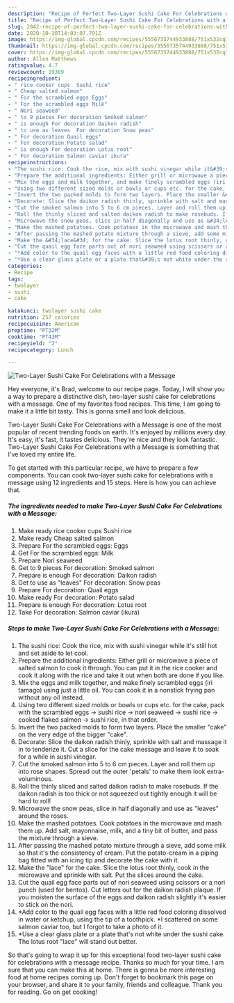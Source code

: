 ```yaml
---
description: "Recipe of Perfect Two-Layer Sushi Cake For Celebrations with a Message"
title: "Recipe of Perfect Two-Layer Sushi Cake For Celebrations with a Message"
slug: 2042-recipe-of-perfect-two-layer-sushi-cake-for-celebrations-with-a-message
date: 2020-10-30T14:03:07.791Z
image: https://img-global.cpcdn.com/recipes/5556735744933888/751x532cq70/two-layer-sushi-cake-for-celebrations-with-a-message-recipe-main-photo.jpg
thumbnail: https://img-global.cpcdn.com/recipes/5556735744933888/751x532cq70/two-layer-sushi-cake-for-celebrations-with-a-message-recipe-main-photo.jpg
cover: https://img-global.cpcdn.com/recipes/5556735744933888/751x532cq70/two-layer-sushi-cake-for-celebrations-with-a-message-recipe-main-photo.jpg
author: Allen Matthews
ratingvalue: 4.7
reviewcount: 19389
recipeingredient:
- " rice cooker cups  Sushi rice"
- " Cheap salted salmon"
- " For the scrambled eggs Eggs"
- " For the scrambled eggs Milk"
- " Nori seaweed"
- " to 9 pieces For decoration Smoked salmon"
- " is enough For decoration Daikon radish"
- " to use as leaves  For decoration Snow peas"
- " For decoration Quail eggs"
- " For decoration Potato salad"
- " is enough For decoration Lotus root"
- " For decoration Salmon caviar ikura"
recipeinstructions:
- "The sushi rice: Cook the rice, mix with sushi vinegar while it&#39;s still hot and set aside to let cool."
- "Prepare the additional ingredients: Either grill or microwave a piece of salted salmon to cook it through. You can put it in the rice cooker and cook it along with the rice and take it out when both are done if you like."
- "Mix the eggs and milk together, and make finely scrambled eggs (iri tamago) using just a little oil. You can cook it in a nonstick frying pan without any oil instead."
- "Using two different sized molds or bowls or cups etc. for the cake, pack with the scrambled eggs → sushi rice → nori seaweed → sushi rice → cooked flaked salmon → sushi rice, in that order."
- "Invert the two packed molds to form two layers. Place the smaller &#34;cake&#34; on the very edge of the bigger &#34;cake&#34;."
- "Decorate: Slice the daikon radish thinly, sprinkle with salt and massage it in to tenderize it. Cut a slice for the cake message and leave it to soak for a while in sushi vinegar."
- "Cut the smoked salmon into 5 to 6 cm pieces. Layer and roll them up into rose shapes. Spread out the outer &#39;petals&#39; to make them look extra-voluminous."
- "Roll the thinly sliced and salted daikon radish to make rosebuds. If the daikon radish is too thick or not squeezed out tightly enough it will be hard to roll!"
- "Microwave the snow peas, slice in half diagonally and use as &#34;leaves&#34; around the roses."
- "Make the mashed potatoes. Cook potatoes in the microwave and mash them up. Add salt, mayonnaise, milk, and a tiny bit of butter, and pass the mixture through a sieve."
- "After passing the mashed potato mixture through a sieve, add some milk so that it&#39;s the consistency of cream. Put the potato-cream in a piping bag fitted with an icing tip and decorate the cake with it."
- "Make the &#34;lace&#34; for the cake. Slice the lotus root thinly, cook in the microwave and sprinkle with salt. Put the slices around the cake."
- "Cut the quail egg face parts out of nori seaweed using scissors or a nori punch (used for bentos). Cut letters out for the daikon radish plaque. If you moisten the surface of the eggs and daikon radish slightly it&#39;s easier to stick on the nori."
- "*Add color to the quail egg faces with a little red food coloring dissolved in water or ketchup, using the tip of a toothpick. *I scattered on some salmon caviar too, but I forgot to take a photo of it."
- "*Use a clear glass plate or a plate that&#39;s not white under the sushi cake. The lotus root &#34;lace&#34; will stand out better."
categories:
- Recipe
tags:
- twolayer
- sushi
- cake

katakunci: twolayer sushi cake 
nutrition: 257 calories
recipecuisine: American
preptime: "PT32M"
cooktime: "PT43M"
recipeyield: "2"
recipecategory: Lunch

---
```



![Two-Layer Sushi Cake For Celebrations with a Message](https://img-global.cpcdn.com/recipes/5556735744933888/751x532cq70/two-layer-sushi-cake-for-celebrations-with-a-message-recipe-main-photo.jpg)

Hey everyone, it's Brad, welcome to our recipe page. Today, I will show you a way to prepare a distinctive dish, two-layer sushi cake for celebrations with a message. One of my favorites food recipes. This time, I am going to make it a little bit tasty. This is gonna smell and look delicious.

Two-Layer Sushi Cake For Celebrations with a Message is one of the most popular of recent trending foods on earth. It's enjoyed by millions every day. It's easy, it's fast, it tastes delicious. They're nice and they look fantastic. Two-Layer Sushi Cake For Celebrations with a Message is something that I've loved my entire life.




To get started with this particular recipe, we have to prepare a few components. You can cook two-layer sushi cake for celebrations with a message using 12 ingredients and 15 steps. Here is how you can achieve that.

<!--inarticleads1-->

##### The ingredients needed to make Two-Layer Sushi Cake For Celebrations with a Message:

1. Make ready  rice cooker cups  Sushi rice
1. Make ready  Cheap salted salmon
1. Prepare  For the scrambled eggs: Eggs
1. Get  For the scrambled eggs: Milk
1. Prepare  Nori seaweed
1. Get  to 9 pieces For decoration: Smoked salmon
1. Prepare  is enough For decoration: Daikon radish
1. Get  to use as &#34;leaves&#34;  For decoration: Snow peas
1. Prepare  For decoration: Quail eggs
1. Make ready  For decoration: Potato salad
1. Prepare  is enough For decoration: Lotus root
1. Take  For decoration: Salmon caviar (ikura)




<!--inarticleads2-->

##### Steps to make Two-Layer Sushi Cake For Celebrations with a Message:

1. The sushi rice: Cook the rice, mix with sushi vinegar while it&#39;s still hot and set aside to let cool.
1. Prepare the additional ingredients: Either grill or microwave a piece of salted salmon to cook it through. You can put it in the rice cooker and cook it along with the rice and take it out when both are done if you like.
1. Mix the eggs and milk together, and make finely scrambled eggs (iri tamago) using just a little oil. You can cook it in a nonstick frying pan without any oil instead.
1. Using two different sized molds or bowls or cups etc. for the cake, pack with the scrambled eggs → sushi rice → nori seaweed → sushi rice → cooked flaked salmon → sushi rice, in that order.
1. Invert the two packed molds to form two layers. Place the smaller &#34;cake&#34; on the very edge of the bigger &#34;cake&#34;.
1. Decorate: Slice the daikon radish thinly, sprinkle with salt and massage it in to tenderize it. Cut a slice for the cake message and leave it to soak for a while in sushi vinegar.
1. Cut the smoked salmon into 5 to 6 cm pieces. Layer and roll them up into rose shapes. Spread out the outer &#39;petals&#39; to make them look extra-voluminous.
1. Roll the thinly sliced and salted daikon radish to make rosebuds. If the daikon radish is too thick or not squeezed out tightly enough it will be hard to roll!
1. Microwave the snow peas, slice in half diagonally and use as &#34;leaves&#34; around the roses.
1. Make the mashed potatoes. Cook potatoes in the microwave and mash them up. Add salt, mayonnaise, milk, and a tiny bit of butter, and pass the mixture through a sieve.
1. After passing the mashed potato mixture through a sieve, add some milk so that it&#39;s the consistency of cream. Put the potato-cream in a piping bag fitted with an icing tip and decorate the cake with it.
1. Make the &#34;lace&#34; for the cake. Slice the lotus root thinly, cook in the microwave and sprinkle with salt. Put the slices around the cake.
1. Cut the quail egg face parts out of nori seaweed using scissors or a nori punch (used for bentos). Cut letters out for the daikon radish plaque. If you moisten the surface of the eggs and daikon radish slightly it&#39;s easier to stick on the nori.
1. *Add color to the quail egg faces with a little red food coloring dissolved in water or ketchup, using the tip of a toothpick. *I scattered on some salmon caviar too, but I forgot to take a photo of it.
1. *Use a clear glass plate or a plate that&#39;s not white under the sushi cake. The lotus root &#34;lace&#34; will stand out better.




So that's going to wrap it up for this exceptional food two-layer sushi cake for celebrations with a message recipe. Thanks so much for your time. I am sure that you can make this at home. There is gonna be more interesting food at home recipes coming up. Don't forget to bookmark this page on your browser, and share it to your family, friends and colleague. Thank you for reading. Go on get cooking!
